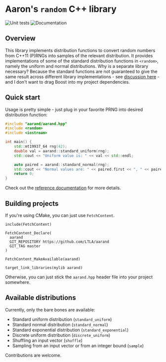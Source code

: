 # Aaron's `random` C++ library

![Unit tests](https://github.com/LTLA/aarand/actions/workflows/run-tests.yaml/badge.svg)
![Documentation](https://github.com/LTLA/aarand/actions/workflows/doxygenate.yaml/badge.svg)

## Overview

This library implements distribution functions to convert random numbers from C++11 (P)RNGs into samples of the relevant distribution.
It provides implementations of some of the standard distribution functions in `<random>`, namely the uniform and normal distributions.
Why is a separate library necessary?
Because the standard functions are not guaranteed to give the same result across different library implementations - 
see [discussion here](https://stackoverflow.com/questions/24550963/stl-random-distributions-and-portability) - 
and I don't want to drag Boost into my project dependencies.

## Quick start

Usage is pretty simple - just plug in your favorite PRNG into desired distribution function:

```cpp
#include "aarand/aarand.hpp"
#include <random>
#include <iostream>

int main() {
    std::mt19937_64 rng(42);
    double val = aarand::standard_uniform(rng);
    std::cout << "Uniform value is: " << val << std::endl;

    auto paired = aarand::standard_normal(rng);
    std::cout << "Normal values are: " << paired.first << ", " << paired.second << std::endl;
    return 0;
}
```

Check out the [reference documentation](https://ltla.github.io/aarand) for more details.

## Building projects

If you're using CMake, you can just use `FetchContent`.

```
include(FetchContent)

FetchContent_Declare(
  aarand
  GIT_REPOSITORY https://github.com/LTLA/aarand
  GIT_TAG master
)

FetchContent_MakeAvailable(aarand)

target_link_libraries(mylib aarand)
```

Otherwise, you can just stick the `aarand.hpp` header file into your project somewhere.

## Available distributions

Currently, only the bare bones are available:

- Standard uniform distribution (`standard_uniform`)
- Standard normal distribution (`standard_normal`)
- Standard exponential distribution (`standard_exponential`)
- Discrete uniform distribution (`discrete_uniform`)
- Shuffling an input vector (`shuffle`)
- Sampling from an input vector or from an integer bound (`sample`)

Contributions are welcome.
